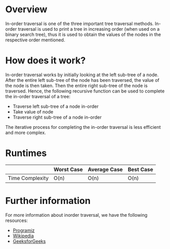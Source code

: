 # Overview

In-order traversal is one of the three important tree traversal methods. In-order traversal is used to print a tree in increasing order (when used on a binary search tree), thus it is used to obtain the values of the nodes in the respective order mentioned.

# How does it work?

In-order traversal works by initially looking at the left sub-tree of a node. After the entire left sub-tree of the node has been traversed, the value of the node is then taken. Then the entire right sub-tree of the node is traversed. Hence, the following recursive function can be used to complete the in-order traversal of a tree:

- Traverse left sub-tree of a node in-order
- Take value of node
- Traverse right sub-tree of a node in-order

The iterative process for completing the in-order traversal is less efficient and more complex.

# Runtimes

|                 | Worst Case | Average Case | Best Case |
|-----------------|------------|--------------|-----------|
| Time Complexity | O(n)       | O(n)         | O(n)      |

# Further information

For more information about inorder traversal, we have the following resources:
- [Programiz](https://www.programiz.com/dsa/tree-traversal)
- [Wikipedia](https://en.wikipedia.org/wiki/Tree_traversal)
- [GeeksforGeeks](https://www.geeksforgeeks.org/tree-traversals-inorder-preorder-and-postorder//)